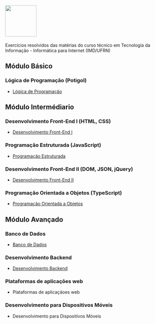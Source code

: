 # <img height="100" src="https://user-images.githubusercontent.com/106445418/214917987-fa109ff1-a399-4414-8e93-68d121cbef71.png"/>

 
 Exercícios resolvidos das matérias do curso técnico em Tecnologia da Informação - Informática para Internet (IMD/UFRN)
 
## Módulo Básico
### Lógica de Programação (Potigol)
* [Lógica de Programação](https://github.com/felipemadu13/IMD-UFRN/blob/2534a2a944c092d221b15e6441fb431f5a709f6c/L%C3%B3gica%20de%20Programa%C3%A7%C3%A3o/README.md)
 
## Módulo Intermédiario

### Desenvolvimento Front-End I (HTML, CSS)
* [Desenvolvimento Front-End I](https://github.com/felipemadu13/IMD-UFRN/blob/9b617b2ce5f5d275ec2a09a6ad54d46c2cac6138/Desenvolvimento%20Front-End%20I/README.md)

### Programação Estruturada (JavaScript)
* [Programação Estruturada](https://github.com/felipemadu13/IMD-UFRN/blob/4aff5d888652f2cea3b980d270f8c829f81a8fba/Programa%C3%A7%C3%A3o%20Estruturada/README.md)

### Desenvolvimento Front-End II (DOM, JSON, jQuery)
* [Desenvolvimento Front-End II](https://github.com/felipemadu13/IMD-UFRN/blob/aa3c2674fb7c0b3b6d26c6eee50c8f224608dac4/Desenvolvimento%20Front-End%20II/README.md)

### Programação Orientada a Objetos (TypeScript)
* [Programação Orientada a Objetos](https://github.com/felipemadu13/IMD-UFRN/blob/e870c184f1c9e8ab1265a356f6b0d517d66f04d9/Programa%C3%A7%C3%A3o%20Orientada%20a%20Objetos/README.md)

## Módulo Avançado
### Banco de Dados
* [Banco de Dados](https://github.com/felipemadu13/IMD-UFRN/blob/6fbecd914bd0b710d30d37f033a353c7b932aeda/Banco%20de%20Dados/README.md)

### Desenvolvimento Backend
* [Desenvolvimento Backend](https://github.com/felipemadu13/IMD-UFRN/blob/9c5a3b5b19b599b49f778cca3176257e7c149002/Desenvolvimento%20Backend/README.md)

### Plataformas de aplicações web
* Plataformas de aplicaçãoes web

### Desenvolvimento para Dispositivos Móveis
* Desenvolvimento para Dispositivos Móveis
